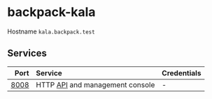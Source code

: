 # backpack-kala

Hostname `kala.backpack.test`

## Services

| Port | Service | Credentials
| ---: | :------ | :----------
| [8008](http://kala.backpack.test:8008/) | HTTP [API](https://github.com/ajvb/kala#api-v1-docs) and management console | -
